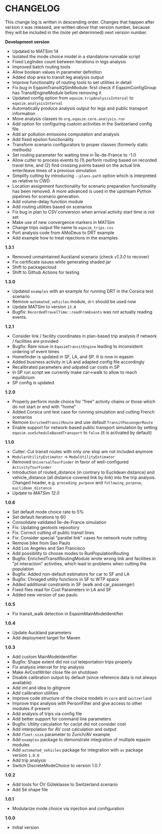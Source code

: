 # CHANGELOG

This change log is written in descending order. Changes that happen after version
`X` was released, are written *above* that version number, because they will be
included in the (note yet determined) next version number.

**Development version**
 
- Updated to MATSim 14
- Isolated the mode choice model in a standalone runnable script
- Fixed LegIndex count between iterations in legs analysis
- Improved batch routing tools
- Allow boolean values in parameter definition
- Added stop area to transit leg analysis output
- Improve functionality of routing tools to set utilities in detail
- Fix bug in EqasimTransitQSimModule: first check if EqasimConfigGroup has TransitEngineModule before removing it
- Updated config option from `eqasim.tripAnalysisInterval` to `eqasim.analysisInterval`
- Automatically produce analysis output for legs and public transport information
- Move analysis classes to `org.eqasim.core.analysis.run`
- Add option for configuring custom activities in the Switzerland config file
- Add air pollution emissions computation and analysis
- Add fixed epsilon functionality
- Transform scenario configurators to proper classes (formerly static methods)
- Set routing parameter for waiting time in Île-de-France to -1.0
- Allow cutter to process events to (1) perform routing based on recorded travel time, and (2) find crossing points based on the actual link enter/leave times of a previous simulation
- Simplify cutting by introducing `--plans-path` option which is interpreted as relative to CWD
- Location assignment functionality for scenario preparation functionality has been removed. A more advanced is used in the upstream Python pipelines for scenario generation.
- Add volume-delay function module
- Add routing utilities based on scenarios
- Fix bug in plan to CSV conversion when arrival activity start time is not set
- Make use of new convergence markers in MATSim
- Change trips output file name to `eqasim_trips.csv`
- Port analysis code from AMoDeus to DRT example
- Add example how to treat rejections in the examples

**1.3.1**

- Removed unmaintained Auckland scenario (check *v1.3.0* to recover)
- Fix certificate issues while generating shaded jar
- Shift to packagecloud
- Shift to Github Actions for testing

**1.3.0**

- Updated `examples` with an example for running DRT in the Corsica test scenario
- Remove `automated_vehicles` module, `drt` should be used now
- Update MATSim to version `13.0`
- Bugfix: `RecordedTravelTime::readFromEvents` was not actually reading events.

**1.2.1**

- Consider link / facility coordinates in plan-based trip analysis if network / facilities are provided
- Bugfix: Rare issue in `EqasimTransitEngine` leading to inconsistent ordering of event times
- Homefinder is updated in SF, LA, and SP. It is now in eqasim
- Added business activity in LA and adapted config file accordingly
- Recalibrated parameters and udpated car costs in SP
- In SP run script we currently make car->walk to allow to reach equilibrium
- SP config is updated

**1.2.0**

- Properly perform mode choice for "free" activity chains or those which do not start or end with "home"
- Added Corsica unit test case for running simulation and cutting French scenarios
- Remove `EnrichedTransitRoute` and use default `TransitPassengerRoute`
- Enable support for network-based public transport simulation by setting `eqasim.useScheduleBasedTransport` to `false` (it is activated by default)

**1.1.0**

- Cutter: Cut transit routes with only *one* stop are not included anymore
- `ModularUtilityEstimator` -> `ModalUtilityEstimator`
- Removed `UniversalTourFinder` in favor of well-configured `ActivityTourFinder`
- Introduction of routed_distance (in contrary to Euclidean distance) and vehicle_distance (all distance covered link by link) into the trip analysis. Changed header, e.g. `preceding_purpose` and `following_purpose`, `euclidean_distance`
- Update to *MATSim 12.0*

**1.0.6**

- Set default mode choice rate to 5%
- Set default iterations to 60
- Consolidate validated Île-de-France simulation
- Fix: Updating geotools repository
- Fix: Correct cutting of public transit lines
- Fix: Consider special "parallel link" cases for network route cutting
- Remove bike from Sao Paulo
- Add Los Angeles and San Francisco
- Add possibility to choose modes to RunPopulationRouting
- Bugfix: EnrichedTransitRoutingModule wrote wrong link and facilities in "pt interaction" activities, which lead to problems when cutting the population
- Bugfix: Added non-default estimators for car to SF and LA
- Bugfix: Chnaged utility functions in SF to WTP space
- Added additional constraints in SF (walk and car_passenger)
- Fixed files read for Cost Parameters in LA and SF
- Added new version of sao paulo

**1.0.5**

- Fix transit_walk detection in EqasimMainModeIdentifier

**1.0.4**

- Update Auckland parameters
- Add deployment target for Maven

**1.0.3**

- Add custom MainModeIdentifier
- Bugfix: Shape extent did not cut teleportation trips properly
- Fix analysis interval for trip analysis
- Make AvCostWriter close file on shutdown
- Disable calibration output by default (since reference data is not always available)
- Add iml and idea to gitignore
- Add calibration utilities
- Improve code structure of the choice models in `core` and `switzerland`
- Improve trips analysis with PersonFilter and give access to other modules if present
- Add analysis of trips via config file
- Add better support for command line parameters
- Bugfix: Utility calculation for car/pt did not consider cost
- Add interpolation for AV cost calculation and output
- Add `fleet-size` parameter to Zurich/AV example
- Add `examples` package to demonstrate integration of multiple eqasim modules
- Add `automated_vehicles` package for integration with `av` package version `1.0.0`
- Add trip analysis
- Switch DiscreteModeChoice to version 1.0.7

**1.0.2**

- Add tools for ÖV Güteklasse to Switzerland scenario
- Add Sé shape file

**1.0.1**

- Modularize mode choice via injection and configuration

**1.0.0**

- Initial version
